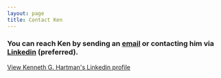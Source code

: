 ```yaml
---
layout: page
title: Contact Ken
---
```


### You can reach Ken by sending an [email](mailto://kgh@kennethghartman.com) or contacting him via <a href="https://www.linkedin.com/in/kennethghartman">Linkedin</a>&nbsp;(preferred).




[View Kenneth G. Hartman's Linkedin profile](https://www.linkedin.com/in/kennethghartman)

